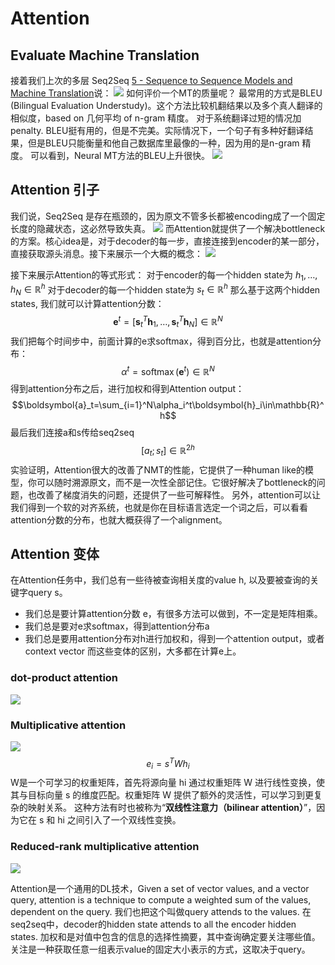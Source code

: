 # Attention
## Evaluate Machine Translation
接着我们上次的多层 Seq2Seq  [5 - Sequence to Sequence Models and Machine Translation](5%20-%20Sequence%20to%20Sequence%20Models%20and%20Machine%20Translation.md)说：
![](assets/Pasted%20image%2020241127070318.webp)
如何评价一个MT的质量呢？
最常用的方式是BLEU (Bilingual Evaluation Understudy)。这个方法比较机翻结果以及多个真人翻译的相似度，based on 几何平均 of n-gram 精度。
对于系统翻译过短的情况加penalty. 
BLEU挺有用的，但是不完美。实际情况下，一个句子有多种好翻译结果，但是BLEU只能衡量和他自己数据库里最像的一种，因为用的是n-gram 精度。
可以看到，Neural MT方法的BLEU上升很快。
![](assets/Pasted%20image%2020241127091046.webp)

## Attention 引子
我们说，Seq2Seq 是存在瓶颈的，因为原文不管多长都被encoding成了一个固定长度的隐藏状态，这必然导致失真。
![](assets/Pasted%20image%2020241127092557.webp)
而Attention就提供了一个解决bottleneck的方案。核心idea是，对于decoder的每一步，直接连接到encoder的某一部分，直接获取源头消息。接下来展示一个大概的概念：
![](assets/Pasted%20image%2020241127092900.webp)

接下来展示Attention的等式形式：
对于encoder的每一个hidden state为 $h_1,\ldots,h_N\in\mathbb{R}^h$
对于decoder的每一个hidden state为 $s_t\in\mathbb{R}^h$ 
那么基于这两个hidden states, 我们就可以计算attention分数：
$$\boldsymbol{e}^t=[\boldsymbol{s}_t^T\boldsymbol{h}_1,\ldots,\boldsymbol{s}_t^T\boldsymbol{h}_N]\in\mathbb{R}^N$$
我们把每个时间步中，前面计算的e求softmax，得到百分比，也就是attention分布：
$$\alpha^t=\operatorname{softmax}(\boldsymbol{e}^t)\in\mathbb{R}^N$$
得到attention分布之后，进行加权和得到Attention output：
$$\boldsymbol{a}_t=\sum_{i=1}^N\alpha_i^t\boldsymbol{h}_i\in\mathbb{R}^h$$
最后我们连接a和s传给seq2seq
$$[a_t;s_t]\in\mathbb{R}^{2h}$$
实验证明，Attention很大的改善了NMT的性能，它提供了一种human like的模型，你可以随时溯源原文，而不是一次性全部记住。它很好解决了bottleneck的问题，也改善了梯度消失的问题，还提供了一些可解释性。
另外，attention可以让我们得到一个软的对齐系统，也就是你在目标语言选定一个词之后，可以看看attention分数的分布，也就大概获得了一个alignment。

## Attention 变体
在Attention任务中，我们总有一些待被查询相关度的value h, 以及要被查询的关键字query s。
- 我们总是要计算attention分数 e，有很多方法可以做到，不一定是矩阵相乘。
- 我们总是要对e求softmax，得到attention分布a
- 我们总是要用attention分布对h进行加权和，得到一个attention output，或者context vector
而这些变体的区别，大多都在计算e上。

### dot-product attention
![](assets/Pasted%20image%2020241127100731.webp)

### Multiplicative attention
![](assets/Pasted%20image%2020241127101048.webp)
$$e_i=s^TWh_i$$
W是一个可学习的权重矩阵，首先将源向量 hi 通过权重矩阵 W 进行线性变换，使其与目标向量 s 的维度匹配。权重矩阵 W 提供了额外的灵活性，可以学习到更复杂的映射关系。
这种方法有时也被称为“**双线性注意力（bilinear attention）**”，因为它在 s 和 hi 之间引入了一个双线性变换。

### Reduced-rank multiplicative attention
![](assets/Pasted%20image%2020241127101829.webp)

Attention是一个通用的DL技术，Given a set of vector values, and a vector query, attention is a technique to compute a weighted sum of the values, dependent on the query.
我们也把这个叫做query attends to the values. 在seq2seq中，decoder的hidden state attends to all the encoder hidden states.
加权和是对值中包含的信息的选择性摘要，其中查询确定要关注哪些值。
关注是一种获取任意一组表示value的固定大小表示的方式，这取决于query。
